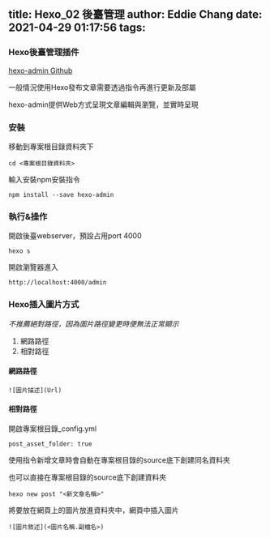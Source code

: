 title: Hexo_02 後臺管理
author: Eddie Chang
date: 2021-04-29 01:17:56
tags:
---
### Hexo後臺管理插件
<!--more-->

[hexo-admin Github](https://github.com/jaredly/hexo-admin)

一般情況使用Hexo發布文章需要透過指令再進行更新及部屬

hexo-admin提供Web方式呈現文章編輯與瀏覽，並實時呈現

### 安裝

移動到專案根目錄資料夾下

```
cd <專案根目錄資料夾>
```

輸入安裝npm安裝指令

```
npm install --save hexo-admin
```

### 執行&操作

開啟後臺webserver，預設占用port 4000

```
hexo s
```

開啟瀏覽器進入

```
http://localhost:4000/admin
```

### Hexo插入圖片方式


*不推薦絕對路徑，因為圖片路徑變更時便無法正常顯示*

1. 網路路徑
2. 相對路徑

#### 網路路徑

	![圖片描述](Url)

#### 相對路徑

開啟專案根目錄_config.yml

```
post_asset_folder: true
```

使用指令新增文章時會自動在專案根目錄的source底下創建同名資料夾

也可以直接在專案根目錄的source底下創建資料夾

```
hexo new post "<新文章名稱>"
```

將要放在網頁上的圖片放進資料夾中，網頁中插入圖片

	![圖片敘述](<圖片名稱.副檔名>)